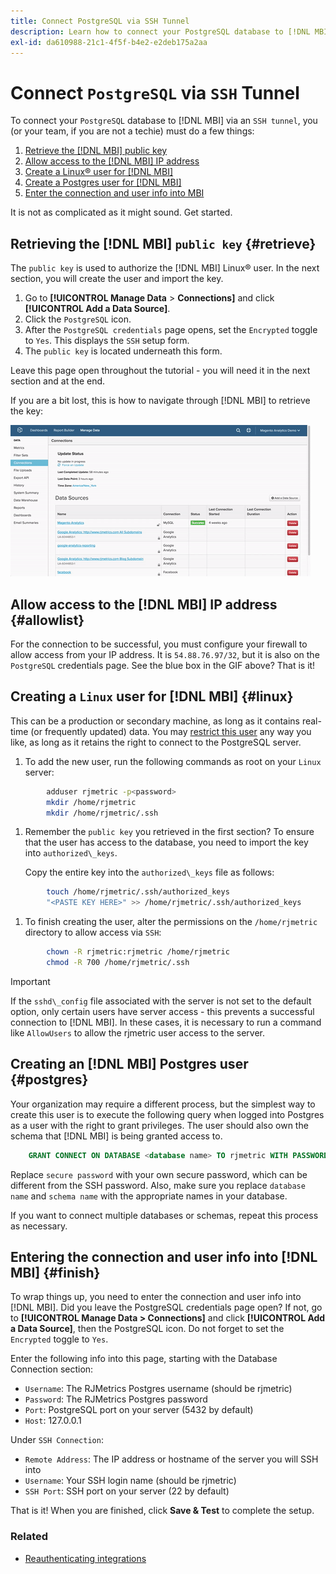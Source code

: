 ```yaml
---
title: Connect PostgreSQL via SSH Tunnel
description: Learn how to connect your PostgreSQL database to [!DNL MBI] via an SSH tunnel.
exl-id: da610988-21c1-4f5f-b4e2-e2deb175a2aa
---
```

# Connect `PostgreSQL` via `SSH` Tunnel

To connect your `PostgreSQL` database to [!DNL MBI] via an `SSH tunnel`, you (or your team, if you are not a techie) must do a few things:

1. [Retrieve the [!DNL MBI] public key](#retrieve)
1. [Allow access to the [!DNL MBI] IP address](#allowlist)
1. [Create a Linux&reg; user for [!DNL MBI] ](#linux)
1. [Create a Postgres user for [!DNL MBI] ](#postgres)
1. [Enter the connection and user info into MBI](#finish)

It is not as complicated as it might sound. Get started.

## Retrieving the [!DNL MBI] `public key` {#retrieve}

The `public key` is used to authorize the [!DNL MBI] Linux&reg; user. In the next section, you will create the user and import the key.

1. Go to **[!UICONTROL Manage Data** > **Connections]** and click **[!UICONTROL Add a Data Source]**.
1. Click the `PostgreSQL` icon.
1. After the `PostgreSQL credentials` page opens, set the `Encrypted` toggle to `Yes`. This displays the `SSH` setup form.
1. The `public key` is located underneath this form.

Leave this page open throughout the tutorial - you will need it in the next section and at the end.

If you are a bit lost, this is how to navigate through [!DNL MBI] to retrieve the key:

![Retrieving the RJMetrics public key](../../../assets/get-mbi-public-key.gif) 

## Allow access to the [!DNL MBI] IP address {#allowlist}

For the connection to be successful, you must configure your firewall to allow access from your IP address. It is `54.88.76.97/32`, but it is also on the `PostgreSQL` credentials page. See the blue box in the GIF above? That is it!

## Creating a `Linux` user for [!DNL MBI] {#linux}

This can be a production or secondary machine, as long as it contains real-time (or frequently updated) data. You may [restrict this user](../../../administrator/account-management/restrict-db-access.md) any way you like, as long as it retains the right to connect to the PostgreSQL server.

1. To add the new user, run the following commands as root on your `Linux` server:

```bash
        adduser rjmetric -p<password>
        mkdir /home/rjmetric
        mkdir /home/rjmetric/.ssh
```

1. Remember the `public key` you retrieved in the first section? To ensure that the user has access to the database, you need to import the key into `authorized\_keys`.

     Copy the entire key into the `authorized\_keys` file as follows:

```bash
        touch /home/rjmetric/.ssh/authorized_keys
        "<PASTE KEY HERE>" >> /home/rjmetric/.ssh/authorized_keys
```

1. To finish creating the user, alter the permissions on the `/home/rjmetric` directory to allow access via `SSH`:

```bash
        chown -R rjmetric:rjmetric /home/rjmetric
        chmod -R 700 /home/rjmetric/.ssh
```

>[!IMPORTANT]
>
>If the `sshd\_config` file associated with the server is not set to the default option, only certain users have server access - this prevents a successful connection to [!DNL MBI]. In these cases, it is necessary to run a command like `AllowUsers` to allow the rjmetric user access to the server.

## Creating an [!DNL MBI] Postgres user {#postgres}

Your organization may require a different process, but the simplest way to create this user is to execute the following query when logged into Postgres as a user with the right to grant privileges. The user should also own the schema that [!DNL MBI] is being granted access to.

```sql
    GRANT CONNECT ON DATABASE <database name> TO rjmetric WITH PASSWORD <secure password>;GRANT USAGE ON SCHEMA <schema name> TO rjmetric;GRANT SELECT ON ALL TABLES IN SCHEMA <schema name> TO rjmetric;ALTER DEFAULT PRIVILEGES IN SCHEMA <schema name> GRANT SELECT ON TABLES TO rjmetric;
```

Replace `secure password` with your own secure password, which can be different from the SSH password. Also, make sure you replace `database name` and `schema name` with the appropriate names in your database.

If you want to connect multiple databases or schemas, repeat this process as necessary.

## Entering the connection and user info into [!DNL MBI] {#finish}

To wrap things up, you need to enter the connection and user info into [!DNL MBI]. Did you leave the PostgreSQL credentials page open? If not, go to **[!UICONTROL Manage Data > Connections]** and click **[!UICONTROL Add a Data Source]**, then the PostgreSQL icon. Do not forget to set the `Encrypted` toggle to `Yes`.

Enter the following info into this page, starting with the Database Connection section:

* `Username`: The RJMetrics Postgres username (should be rjmetric)
* `Password`: The RJMetrics Postgres password
* `Port`: PostgreSQL port on your server (5432 by default)
* `Host`: 127.0.0.1

Under `SSH Connection`:

* `Remote Address`: The IP address or hostname of the server you will SSH into
* `Username`: Your SSH login name (should be rjmetric)
* `SSH Port`: SSH port on your server (22 by default)

That is it! When you are finished, click **Save & Test** to complete the setup.

### Related

* [Reauthenticating integrations](https://experienceleague.adobe.com/docs/commerce-knowledge-base/kb/how-to/mbi-reauthenticating-integrations.html?lang=en)
